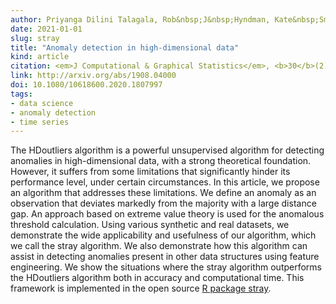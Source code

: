 ```yaml
---
author: Priyanga Dilini Talagala, Rob&nbsp;J&nbsp;Hyndman, Kate&nbsp;Smith&#8209;Miles,
date: 2021-01-01
slug: stray
title: "Anomaly detection in high-dimensional data"
kind: article
citation: <em>J Computational & Graphical Statistics</em>, <b>30</b>(2), 360-374
link: http://arxiv.org/abs/1908.04000
doi: 10.1080/10618600.2020.1807997
tags:
- data science
- anomaly detection
- time series
---
```


The HDoutliers algorithm is a powerful unsupervised algorithm for detecting anomalies in high-dimensional data, with a strong theoretical foundation. However, it suffers from some limitations that significantly hinder its performance level, under certain circumstances. In this article, we propose an algorithm that addresses these limitations. We define an anomaly as an observation that deviates markedly from the majority with a large distance gap. An approach based on extreme value theory is used for the anomalous threshold calculation. Using various synthetic and real datasets, we demonstrate the wide applicability and usefulness of our algorithm, which we call the stray algorithm. We also demonstrate how this algorithm can assist in detecting anomalies present in other data structures using feature engineering. We show the situations where the stray algorithm outperforms the HDoutliers algorithm both in accuracy and computational time. This framework is implemented in the open source [R package stray](https://github.com/pridiltal/stray).
